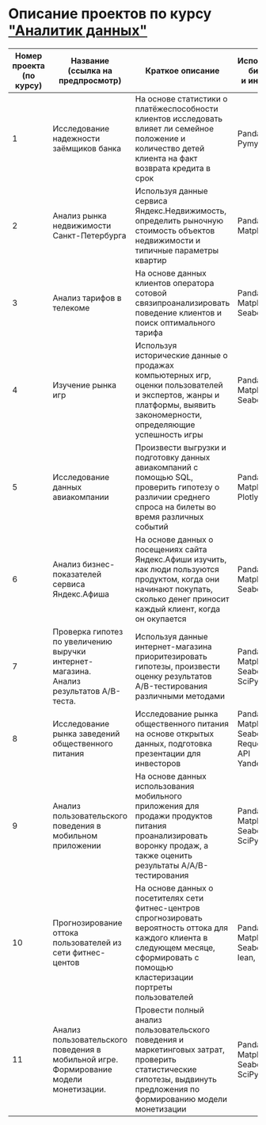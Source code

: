 # Описание проектов по курсу <a href= "https://praktikum.yandex.ru/data-analyst/"> "Аналитик данных" </a>

<table>
<thead>
  <tr>
    <th>Номер проекта<br>(по курсу)</th>
    <th>Название<br>(ссылка на предпросмотр)</th>
    <th>Краткое описание</th>
    <th>Использованные библиотеки<br>и инструменты<br></th>
  </tr>
</thead>
<tbody>
  <tr>
    <td>1</td>
    <td>Исследование надежности заёмщиков банка</td>
    <td>На основе статистики о платёжеспособности клиентов исследовать влияет ли семейное положение и количество детей клиента на факт возврата кредита в срок</td>
    <td>Pandas, NumPy, Pymystem3</td>
  </tr>
  <tr>
    <td>2</td>
    <td>Анализ рынка недвижимости Санкт-Петербурга<br></td>
    <td>Используя данные сервиса Яндекс.Недвижимость, определить рыночную стоимость объектов недвижимости и типичные параметры квартир</td>
    <td>Pandas, NumPy, Matplotlib</td>
  </tr>
  <tr>
    <td>3</td>
    <td>Анализ тарифов в телекоме</td>
    <td>На основе данных клиентов оператора сотовой связипроанализировать поведение клиентов и поиск оптимального тарифа</td>
    <td>Pandas, NumPy, Matplotlib, <br>Seaborn, SciPy</td>
  </tr>
  <tr>
    <td>4</td>
    <td>Изучение рынка игр</td>
    <td>Используя исторические данные о продажах компьютерных игр, оценки пользователей и экспертов, жанры и платформы, выявить закономерности, определяющие успешность игры</td>
    <td>Pandas, NumPy, Matplotlib,<br>Seaborn, SciPy</td>
  </tr>
  <tr>
    <td>5</td>
    <td>Исследование данных авиакомпании</td>
    <td>Произвести выгрузки и подготовку данных авиакомпаний с помощью SQL, проверить гипотезу о различии среднего спроса на билеты во время различных событий</td>
    <td>Pandas, NumPy, Matplotlib,<br>Plotly</td>
  </tr>
  <tr>
    <td>6</td>
    <td>Анализ бизнес-показателей сервиса Яндекс.Афиша</td>
    <td>На основе данных о посещениях сайта Яндекс.Афиши изучить, как люди пользуются продуктом, когда они начинают покупать, сколько денег приносит каждый клиент, когда он окупается</td>
    <td>Pandas, NumPy, Matplotlib,<br>Seaborn, Plotly<br></td>
  </tr>
  <tr>
    <td>7</td>
    <td>Проверка гипотез по увеличению выручки интернет-магазина. <br>Анализ результатов A/B-теста. </td>
    <td>Используя данные интернет-магазина приоритезировать гипотезы, произвести оценку результатов A/B-тестирования различными методами</td>
    <td>Pandas, NumPy, Matplotlib<br>Seaborn, Plotly, SciPy</td>
  </tr>
  <tr>
    <td>8</td>
    <td> Исследование рынка заведений общественного питания</td>
    <td>Исследование рынка общественного питания на основе открытых данных, подготовка презентации для инвесторов</td>
    <td>Pandas, NumPy, Matplotlib,<br>Seaborn, Json, Requests,<br>API Yandex.Geocoder</td>
  </tr>
  <tr>
    <td>9</td>
    <td>Анализ пользовательского поведения в мобильном приложении</td>
    <td>На основе данных использования мобильного приложения для продажи продуктов питания проанализировать воронку продаж, а также оценить результаты A/A/B-тестирования</td>
    <td>Pandas, NumPy, Matplotlib,<br>Seaborn, Plotly, SciPy<br></td>
  </tr>
  <tr>
    <td>10</td>
    <td>Прогнозирование оттока пользователей из сети фитнес-центов</td>
    <td>На основе данных о посетителях сети фитнес-центров спрогнозировать вероятность оттока для каждого клиента в следующем месяце, сформировать с помощью кластеризации портреты пользователей</td>
    <td>Pandas, NumPy, Matplotlib,<br>Seaborn, Scikit-lean, SciPy<br></td>
  </tr>
  <tr>
    <td>11</td>
    <td> Анализ пользовательского поведения в мобильной игре. <br>Формирование модели монетизации.</td>
    <td>Провести полный анализ пользовательского поведения и маркетинговых затрат, проверить статистические гипотезы, выдвинуть предложения по формированию модели монетизации</td>
    <td>Pandas, NumPy, Matplotlib,<br>Seaborn, Plotly, SciPy<br></td>
  </tr>
</tbody>
</table>
